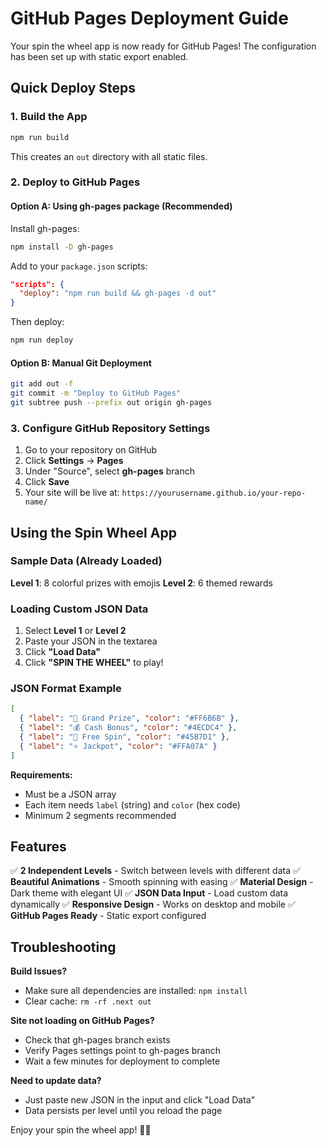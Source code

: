 # GitHub Pages Deployment Guide

Your spin the wheel app is now ready for GitHub Pages! The configuration has been set up with static export enabled.

## Quick Deploy Steps

### 1. Build the App

```bash
npm run build
```

This creates an `out` directory with all static files.

### 2. Deploy to GitHub Pages

#### Option A: Using gh-pages package (Recommended)

Install gh-pages:
```bash
npm install -D gh-pages
```

Add to your `package.json` scripts:
```json
"scripts": {
  "deploy": "npm run build && gh-pages -d out"
}
```

Then deploy:
```bash
npm run deploy
```

#### Option B: Manual Git Deployment

```bash
git add out -f
git commit -m "Deploy to GitHub Pages"
git subtree push --prefix out origin gh-pages
```

### 3. Configure GitHub Repository Settings

1. Go to your repository on GitHub
2. Click **Settings** → **Pages**
3. Under "Source", select **gh-pages** branch
4. Click **Save**
5. Your site will be live at: `https://yourusername.github.io/your-repo-name/`

## Using the Spin Wheel App

### Sample Data (Already Loaded)

**Level 1**: 8 colorful prizes with emojis
**Level 2**: 6 themed rewards

### Loading Custom JSON Data

1. Select **Level 1** or **Level 2**
2. Paste your JSON in the textarea
3. Click **"Load Data"**
4. Click **"SPIN THE WHEEL"** to play!

### JSON Format Example

```json
[
  { "label": "🎁 Grand Prize", "color": "#FF6B6B" },
  { "label": "💰 Cash Bonus", "color": "#4ECDC4" },
  { "label": "🎉 Free Spin", "color": "#45B7D1" },
  { "label": "⭐ Jackpot", "color": "#FFA07A" }
]
```

**Requirements:**
- Must be a JSON array
- Each item needs `label` (string) and `color` (hex code)
- Minimum 2 segments recommended

## Features

✅ **2 Independent Levels** - Switch between levels with different data
✅ **Beautiful Animations** - Smooth spinning with easing
✅ **Material Design** - Dark theme with elegant UI
✅ **JSON Data Input** - Load custom data dynamically
✅ **Responsive Design** - Works on desktop and mobile
✅ **GitHub Pages Ready** - Static export configured

## Troubleshooting

**Build Issues?**
- Make sure all dependencies are installed: `npm install`
- Clear cache: `rm -rf .next out`

**Site not loading on GitHub Pages?**
- Check that gh-pages branch exists
- Verify Pages settings point to gh-pages branch
- Wait a few minutes for deployment to complete

**Need to update data?**
- Just paste new JSON in the input and click "Load Data"
- Data persists per level until you reload the page

Enjoy your spin the wheel app! 🎡✨